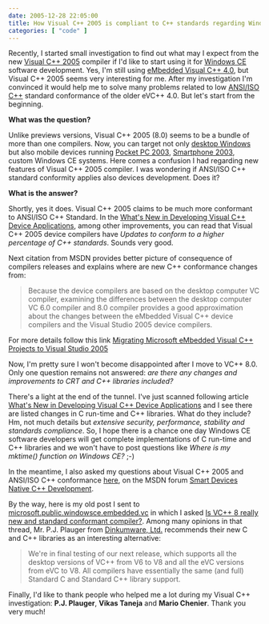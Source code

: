 ```yaml
---
date: 2005-12-28 22:05:00
title: How Visual C++ 2005 is compliant to C++ standards regarding Windows CE?
categories: [ "code" ]
---
```


Recently, I started small investigation to find out what may I expect from the new [Visual C++ 2005](http://msdn.microsoft.com/visualc/) compiler if I'd like to start using it for [Windows CE](http://msdn.microsoft.com/embedded/windowsce/default.aspx) software development. Yes, I'm still using [eMbedded Visual C++ 4.0](http://msdn.microsoft.com/mobility/othertech/eVisualc/default.aspx), but Visual C++ 2005 seems very interesting for me. After my investigation I'm convinced it would help me to solve many problems related to low [ANSI/ISO C++](http://www.open-std.org/jtc1/sc22/wg21/) standard conformance of the older eVC++ 4.0. But let's start from the beginning.

**What was the question?**

Unlike previews versions, Visual C++ 2005 (8.0) seems to be a bundle of more than one compilers. Now, you can target not only [desktop Windows](http://msdn2.microsoft.com/en-us/library/ms235435.aspx) but also mobile devices running [Pocket PC 2003](http://www.microsoft.com/windowsmobile/pocketpc/default.mspx), [Smartphone 2003](http://www.microsoft.com/windowsmobile/smartphone/default.mspx), custom Windows CE systems.
Here comes a confusion I had  regarding new features of Visual C++ 2005 compiler. I was wondering if ANSI/ISO C++ standard conformity applies also devices development. Does it?

**What is the answer?**

Shortly, yes  it does. Visual C++ 2005 claims to be much more conformant to ANSI/ISO C++ Standard. In the [What's New in Developing Visual C++ Device Applications](http://msdn2.microsoft.com/en-us/library/dxdd87tf.aspx), among other improvements, you can read that Visual C++ 2005 device compilers have _Updates to conform to a higher percentage of C++ standards_. Sounds very good.

Next citation from MSDN provides better picture of consequence of compilers releases and explains where are new C++ conformance changes from:


> Because the device compilers are based on the desktop computer VC compiler,
> examining the differences between the desktop computer VC 6.0 compiler and
> 8.0 compiler provides a good approximation about the changes between the
> eMbedded Visual C++ device compilers and the Visual Studio 2005 device compilers.

For more details follow this link [Migrating Microsoft eMbedded Visual C++ Projects to Visual Studio 2005](http://msdn.microsoft.com/library/en-us/dnppcgen/html/migrating_evc_vs2005.asp)

Now, I'm pretty sure I won't become disappointed after I move to VC++ 8.0. Only one question remains not answered: _are there any changes and improvements to CRT and C++ libraries included?_

There's a light at the end of the tunnel. I've just scanned following article [What's New in Developing Visual C++ Device Applications](http://msdn2.microsoft.com/en-us/library/dxdd87tf.aspx) and I see there are listed changes in C run-time and C++ libraries. What do they include? Hm, not much details but _extensive security, performance, stability and standards compliance_. So, I hope there is a chance one day Windows CE software developers will get complete implementations of C run-time and C++ libraries and we won't have to post questions like _Where is my mktime()  function on Windows CE?_  ;-)

In the meantime, I also asked my questions about Visual C++ 2005 and ANSI/ISO C++ conformance [here](http://forums.microsoft.com/msdn/showpost.aspx?postid=181181), on the MSDN forum [Smart Devices Native C++ Development](http://forums.microsoft.com/MSDN/ShowForum.aspx?ForumID=35).

By the way, here is my old post I sent to [microsoft.public.windowsce.embedded.vc](http://groups.google.pl/group/microsoft.public.windowsce.embedded.vc) in which I asked [Is VC++ 8 really new and standard conformant compiler?](http://groups.google.pl/group/microsoft.public.windowsce.embedded.vc/browse_frm/thread/228f7298b4a63af6/f64ed7bc0aa4df14). Among many opinions in that thread, Mr. P.J. Plauger from [Dinkumware, Ltd.](http://www.dinkumware.com) recommends their new C and C++ libraries as an interesting alternative:

> We're in final testing of our next release, which supports all the desktop versions
> of VC++ from V6 to V8 and all the eVC versions from eVC to V8. All compilers have
> essentially the same (and full) Standard C and Standard C++ library support.

Finally, I'd like to thank people who helped me a lot during my Visual C++
investigation: **P.J. Plauger**, **Vikas Taneja** and  **Mario Chenier**. Thank you very much!
